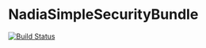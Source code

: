 NadiaSimpleSecurityBundle
=========================

[![Build Status](https://travis-ci.org/NadiaLabs/NadiaSimpleSecurityBundle.svg?branch=master)](https://travis-ci.org/NadiaLabs/NadiaSimpleSecurityBundle)
